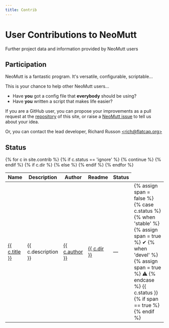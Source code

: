 ```yaml
---
title: Contrib
---
```


# User Contributions to NeoMutt

Further project data and information provided by NeoMutt users

## Participation

NeoMutt is a fantastic program. It's versatile, configurable, scriptable...

This is your chance to help other NeoMutt users...

- Have **you** got a config file that **everybody** should be using?
- Have **you** written a script that makes life easier?

If you are a GitHub user, you can propose your improvements as a pull request
at the [repository](https://github.com/neomutt/neomutt.github.io/) of this
site, or raise a [NeoMutt issue](https://github.com/neomutt/neomutt/issues) to tell us about your idea.

Or, you can contact the lead developer, Richard&nbsp;Russon&nbsp;[&lt;rich@flatcap.org&gt;](mailto:rich@flatcap.org)

## Status

<table summary="list of contrib">
  <thead>
    <tr>
      <th>Name</th>
      <th>Description</th>
      <th>Author</th>
      <th>Readme</th>
      <th>Status</th>
    </tr>
  </thead>
  <tbody>
    {% for c in site.contrib %}
      {% if c.status == 'ignore' %}
        {% continue %}
      {% endif %}
      <tr>
        <td><a href="{{ c.url }}">{{ c.title }}</a></td>
        <td>{{ c.description }}</td>
        <td>
          <a href="https://github.com/{{ c.username }}">{{ c.author }}</a>
        </td>
        {% if c.dir %}
        <td><a href="https://github.com/neomutt/neomutt/tree/master/contrib/{{ c.dir }}#readme">{{ c.dir }}</a></td>
        {% else %}
        <td>&mdash;</td>
        {% endif %}
        <td>
          {% assign span = false %}
          {% case c.status %}
          {% when 'stable' %}
            {% assign span = true %}
            <span class="good">&#x2714;
          {% when 'devel' %}
            {% assign span = true %}
            <span class="devel">&#x26A0;
          {% endcase %}
            {{ c.status }}
          {% if span == true %}
            </span>
          {% endif %}
        </td>
      </tr>
    {% endfor %}
  </tbody>
</table>

